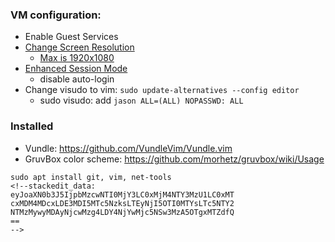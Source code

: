### VM configuration:
* Enable Guest Services
* [Change Screen Resolution](https://metinsaylan.com/8991/how-to-change-screen-resolution-on-ubuntu-18-04-in-hyper-v/)
    * [Max is 1920x1080](https://superuser.com/questions/518484/how-can-i-increase-the-hyper-v-display-resolution)
* [Enhanced Session Mode](https://medium.com/@francescotonini/how-to-install-ubuntu-20-04-on-hyper-v-with-enhanced-session-b20a269a5fa7)
    * disable auto-login
 * Change visudo to vim: `sudo update-alternatives --config editor`
     * sudo visudo:
         add `jason ALL=(ALL) NOPASSWD: ALL`
         

### Installed
* Vundle: https://github.com/VundleVim/Vundle.vim
* GruvBox color scheme: https://github.com/morhetz/gruvbox/wiki/Usage
``` shell
sudo apt install git, vim, net-tools
<!--stackedit_data:
eyJoaXN0b3J5IjpbMzcwNTI0MjY3LC0xMjM4NTY3MzU1LC0xMT
cxMDM4MDcxLDE3MDI5MTc5NzksLTEyNjI5OTI0MTYsLTc5NTY2
NTMzMywyMDAyNjcwMzg4LDY4NjYwMjc5NSw3MzA5OTgxMTZdfQ
==
-->
